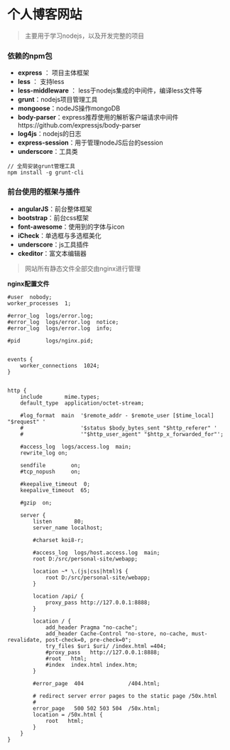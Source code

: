 # 个人博客网站
> 主要用于学习nodejs，以及开发完整的项目

### 依赖的npm包
- **express** ： 项目主体框架
- **less** ： 支持less
- **less-middleware** ： less于nodejs集成的中间件，编译less文件等
- **grunt**：nodejs项目管理工具
- **mongoose**：nodeJS操作mongoDB
- **body-parser**：express推荐使用的解析客户端请求中间件https://github.com/expressjs/body-parser
- **log4js**：nodejs的日志
- **express-session**：用于管理nodeJS后台的session
- **underscore**：工具类
```
// 全局安装grunt管理工具
npm install -g grunt-cli
```
### 前台使用的框架与插件
- **angularJS**：前台整体框架
- **bootstrap**：前台css框架
- **font-awesome**：使用到的字体与icon
- **iCheck**：单选框与多选框美化
- **underscore**：js工具插件
- **ckeditor**：富文本编辑器

> 网站所有静态文件全部交由nginx进行管理

**nginx配置文件**
```
#user  nobody;
worker_processes  1;

#error_log  logs/error.log;
#error_log  logs/error.log  notice;
#error_log  logs/error.log  info;

#pid        logs/nginx.pid;


events {
    worker_connections  1024;
}


http {
    include       mime.types;
    default_type  application/octet-stream;

    #log_format  main  '$remote_addr - $remote_user [$time_local] "$request" '
    #                  '$status $body_bytes_sent "$http_referer" '
    #                  '"$http_user_agent" "$http_x_forwarded_for"';

    #access_log  logs/access.log  main;
	rewrite_log on;

    sendfile        on;
    #tcp_nopush     on;

    #keepalive_timeout  0;
    keepalive_timeout  65;

    #gzip  on;

    server {
        listen       80;
        server_name localhost;

        #charset koi8-r;

        #access_log  logs/host.access.log  main;
		root D:/src/personal-site/webapp;
		
		location ~* \.(js|css|html)$ {
			root D:/src/personal-site/webapp;
		}
		
		location /api/ {
			proxy_pass http://127.0.0.1:8888;
		}

        location / {
			add_header Pragma "no-cache";
			add_header Cache-Control "no-store, no-cache, must-revalidate, post-check=0, pre-check=0";
			try_files $uri $uri/ /index.html =404;
			#proxy_pass   http://127.0.0.1:8888;
            #root   html;
            #index  index.html index.htm;
        }

        #error_page  404              /404.html;

        # redirect server error pages to the static page /50x.html
        #
        error_page   500 502 503 504  /50x.html;
        location = /50x.html {
            root   html;
        }
    }
}

```